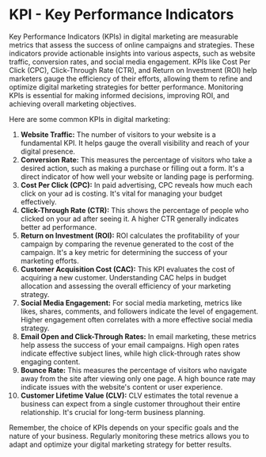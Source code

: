 # KPI - Key Performance Indicators

Key Performance Indicators (KPIs) in digital marketing are measurable metrics that assess the success of online campaigns and strategies. These indicators provide actionable insights into various aspects, such as website traffic, conversion rates, and social media engagement. KPIs like Cost Per Click (CPC), Click-Through Rate (CTR), and Return on Investment (ROI) help marketers gauge the efficiency of their efforts, allowing them to refine and optimize digital marketing strategies for better performance. Monitoring KPIs is essential for making informed decisions, improving ROI, and achieving overall marketing objectives.

Here are some common KPIs in digital marketing:

1. **Website Traffic:** The number of visitors to your website is a fundamental KPI. It helps gauge the overall visibility and reach of your digital presence.
2. **Conversion Rate:** This measures the percentage of visitors who take a desired action, such as making a purchase or filling out a form. It's a direct indicator of how well your website or landing page is performing.
3. **Cost Per Click (CPC):** In paid advertising, CPC reveals how much each click on your ad is costing. It's vital for managing your budget effectively.
4. **Click-Through Rate (CTR):** This shows the percentage of people who clicked on your ad after seeing it. A higher CTR generally indicates better ad performance.
5. **Return on Investment (ROI):** ROI calculates the profitability of your campaign by comparing the revenue generated to the cost of the campaign. It's a key metric for determining the success of your marketing efforts.
6. **Customer Acquisition Cost (CAC):** This KPI evaluates the cost of acquiring a new customer. Understanding CAC helps in budget allocation and assessing the overall efficiency of your marketing strategy.
7. **Social Media Engagement:** For social media marketing, metrics like likes, shares, comments, and followers indicate the level of engagement. Higher engagement often correlates with a more effective social media strategy.
8. **Email Open and Click-Through Rates:** In email marketing, these metrics help assess the success of your email campaigns. High open rates indicate effective subject lines, while high click-through rates show engaging content.
9. **Bounce Rate:** This measures the percentage of visitors who navigate away from the site after viewing only one page. A high bounce rate may indicate issues with the website's content or user experience.
10. **Customer Lifetime Value (CLV):** CLV estimates the total revenue a business can expect from a single customer throughout their entire relationship. It's crucial for long-term business planning.

Remember, the choice of KPIs depends on your specific goals and the nature of your business. Regularly monitoring these metrics allows you to adapt and optimize your digital marketing strategy for better results.